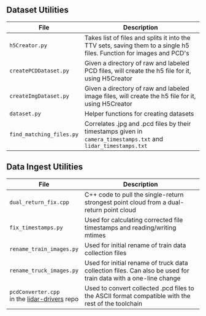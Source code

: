 ## Dataset Utilities
| File | Description |
|------|-------------|
| `h5Creator.py` | Takes list of files and splits it into the TTV sets, saving them to a single h5 files. Function for images and PCD's |
| `createPCDDataset.py` | Given a directory of raw and labeled PCD files, will create the h5 file for it, using H5Creator |
| `createImgDataset.py` | Given a directory of raw and labeled image files, will create the h5 file for it, using H5Creator |
| `dataset.py` | Helper functions for creating datasets |
| `find_matching_files.py` | Correlates .jpg and .pcd files by their timestamps given in `camera_timestamps.txt` and `lidar_timestamps.txt`

## Data Ingest Utilities
| File | Description |
|------|-------------|
| `dual_return_fix.cpp` | C++ code to pull the single-return strongest point cloud from a dual-return point cloud |
| `fix_timestamps.py` | Used for calculating corrected file timestamps and reading/writing mtimes |
| `rename_train_images.py` | Used for initial rename of train data collection files |
| `rename_truck_images.py` | Used for initial rename of truck data collection files. Can also be used for train data with a one-line change |
| `pcdConverter.cpp`<br>in the [lidar-drivers](https://gitlab.com/camgian-research/lidar-drivers) repo | Used to convert collected .pcd files to the ASCII format compatible with the rest of the toolchain |
